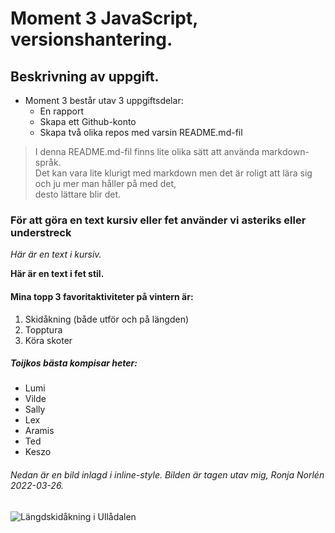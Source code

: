 # Moment 3 JavaScript, versionshantering.

## Beskrivning av uppgift. 

* Moment 3 består utav 3 uppgiftsdelar:
  *  En rapport
  *  Skapa ett Github-konto
  *  Skapa två olika repos med varsin README.md-fil

>I denna README.md-fil finns lite olika sätt att använda markdown-språk.  
>Det kan vara lite klurigt med markdown men det är roligt att lära sig  
>och ju mer man håller på med det,  
>desto lättare blir det.  


### För att göra en text kursiv eller fet använder vi asteriks eller understreck 

_Här är en text i kursiv._ 

**Här är en text i fet stil.**

#### Mina topp 3 favoritaktiviteter på vintern är: 
1. Skidåkning (både utför och på längden)
2. Topptura
3. Köra skoter

##### Toijkos bästa kompisar heter:
* Lumi
* Vilde
* Sally
* Lex
* Aramis
* Ted
* Keszo

###### Nedan är en bild inlagd i inline-style. Bilden är tagen utav mig, Ronja Norlén 2022-03-26.

![Längdskidåkning i Ullådalen](https://studenter.miun.se/~rono2300/dt057g/moment3.2/ski.JPG)
